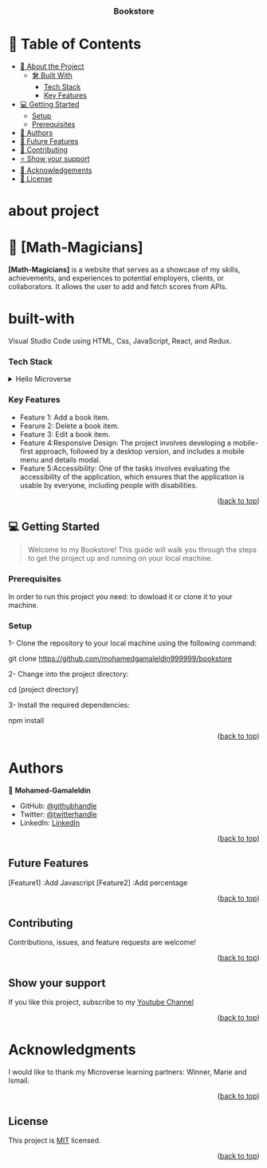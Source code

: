 <a name="readme-top"></a>

<div align="center">

  <h3><b>Bookstore</b></h3>

</div>


# 📗 Table of Contents

- [📖 About the Project](#about-project)
  - [🛠 Built With](#built-with)
    - [Tech Stack](#tech-stack)
    - [Key Features](#key-features)
- [💻 Getting Started](#getting-started)
  - [Setup](#setup)
  - [Prerequisites](#prerequisites)
- [👥 Authors](#authors)
- [🔭 Future Features](#future-features)
- [🤝 Contributing](#contributing)
- [⭐️ Show your support](#show-your-support)
- [🙏 Acknowledgements](#Acknowledgments)
- [📝 License](#license)

# about project
# 📖 [Math-Magicians] <a name="Math-Magicians"></a>



**[Math-Magicians]** is a website that serves as a showcase of my skills, achievements, and experiences to potential employers, clients, or collaborators. It allows the user to add and fetch scores from APIs.

# built-with
 <a name="built-with"></a>
Visual Studio Code using HTML, Css, JavaScript, React, and Redux.

### Tech Stack
 <a name="tech-stack"></a>

<details>

  <summary>Hello Microverse</summary>
  <ul>
    <li><a href="https://html.com/">HTML</a></li>
    <li><a href="https://css.com/">CSS</a><li>
    <li><a href="https://www.javascript.com/">JavaScript</a></li>
    <li><a href="https://react.dev/">React</a><li>
  </ul>
</details>


### Key Features
 <a name="key-features"></a>
- Feature 1: Add a book item.
- Fearure 2: Delete a book item.
- Feature 3: Edit a book item.
- Feature 4:Responsive Design: The project involves developing a mobile-first approach, followed by a desktop version, and includes a mobile menu and details modal.
- Feature 5:Accessibility: One of the tasks involves evaluating the accessibility of the application, which ensures that the application is usable by everyone, including people with disabilities.
<p align="right">(<a href="#readme-top">back to top</a>)</p>

## 💻 Getting Started
 <a name="getting-started"></a>

> Welcome to my Bookstore! This guide will walk you through the steps to get the project up and running on your local machine.

### Prerequisites
In order to run this project you need: to dowload it or clone it to your machine.

### Setup


1- Clone the repository to your local machine using the following command:

git clone https://github.com/mohamedgamaleldin999999/bookstore

2- Change into the project directory:

cd [project directory]

3- Install the required dependencies:

npm install

<p align="right">(<a href="#readme-top">back to top</a>)</p>


#  Authors
 <a name="authors"></a>


👤 **Mohamed-Gamaleldin**

- GitHub: [@githubhandle](https://github.com/mohamedgamaleldin999999)
- Twitter: [@twitterhandle](https://twitter.com/Mohamme43086002)
- LinkedIn: [LinkedIn](https://www.linkedin.com/in/mohammed-jamal-949366221/)

<p align="right">(<a href="#readme-top">back to top</a>)</p>

##  Future Features
 <a name="future-features"></a>
[Feature1] :Add Javascript
[Feature2] :Add percentage
<p align="right">(<a href="#readme-top">back to top</a>)</p>


##  Contributing 
<a name="contributing"></a>

Contributions, issues, and feature requests are welcome!

<p align="right">(<a href="#readme-top">back to top</a>)</p>


##  Show your support 
<a name="support"></a>

If you like this project, subscribe to my [Youtube Channel](https://www.youtube.com/channel/UCGFAz2PASu5cJT9aFYrI7fg)

<p align="right">(<a href="#readme-top">back to top</a>)</p>


# Acknowledgments
 <a name="Acknowledgments"></a>

I would like to thank my Microverse learning partners: Winner, Marie and Ismail.

<p align="right">(<a href="#readme-top">back to top</a>)</p>


##  License 
<a name="license"></a>

This project is [MIT](./LICENSE.txt) licensed.

<p align="right">(<a href="#readme-top">back to top</a>)</p>